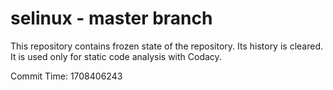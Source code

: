 # selinux - master branch

This repository contains frozen state of the repository.
Its history is cleared. It is used only for static code
analysis with Codacy.

Commit Time: 1708406243